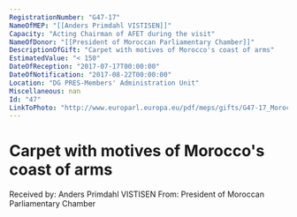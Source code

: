```yaml
---
RegistrationNumber: "G47-17"
NameOfMEP: "[[Anders Primdahl VISTISEN]]"
Capacity: "Acting Chairman of AFET during the visit"
NameOfDonor: "[[President of Moroccan Parliamentary Chamber]]"
DescriptionOfGift: "Carpet with motives of Morocco's coast of arms"
EstimatedValue: "< 150"
DateOfReception: "2017-07-17T00:00:00"
DateOfNotification: "2017-08-22T00:00:00"
Location: "DG PRES-Members' Administration Unit"
Miscellaneous: nan
Id: "47"
LinkToPhoto: "http://www.europarl.europa.eu/pdf/meps/gifts/G47-17_Moroccan%20carpet.JPG#"
---
```


# Carpet with motives of Morocco's coast of arms

Received by: Anders Primdahl VISTISEN
From: President of Moroccan Parliamentary Chamber
